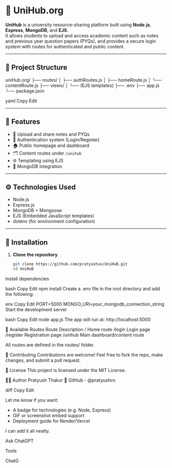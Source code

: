 # 🏫 UniHub.org

**UniHub** is a university resource-sharing platform built using **Node.js**, **Express**, **MongoDB**, and **EJS**.  
It allows students to upload and access academic content such as notes and previous year question papers (PYQs), and provides a secure login system with routes for authenticated and public content.

---

## 📁 Project Structure

uniHub.org/
├── routes/
│ ├── authRoutes.js
│ ├── homeRoute.js
│ └── contentRoute.js
├── views/
│ └── (EJS templates)
├── .env
├── app.js
└── package.json

yaml
Copy
Edit

---

## 🚀 Features

- 📝 Upload and share notes and PYQs  
- 🔐 Authentication system (Login/Register)  
- 🏠 Public homepage and dashboard  
- 🗂️ Content routes under `/unihub`  
- 🌐 Templating using EJS  
- 💾 MongoDB integration  

---

## ⚙️ Technologies Used

- Node.js  
- Express.js  
- MongoDB + Mongoose  
- EJS (Embedded JavaScript templates)  
- dotenv (for environment configuration)  

---

## 🔧 Installation

1. **Clone the repository**

   ```bash
   git clone https://github.com/pratyushvx/UniHuB.git
   cd UniHuB
Install dependencies

bash
Copy
Edit
npm install
Create a .env file in the root directory and add the following:

env
Copy
Edit
PORT=5000
MONGO_URI=your_mongodb_connection_string
Start the development server

bash
Copy
Edit
node app.js
The app will run at: http://localhost:5000

📌 Available Routes
Route	Description
/	Home route
/login	Login page
/register	Registration page
/unihub	Main dashboard/content route

All routes are defined in the routes/ folder.

🙌 Contributing
Contributions are welcome!
Feel free to fork the repo, make changes, and submit a pull request.

📄 License
This project is licensed under the MIT License.

👨‍💻 Author
Pratyush Thakur
🔗 GitHub - @pratyushvx

diff
Copy
Edit

Let me know if you want:
- A badge for technologies (e.g. Node, Express)
- GIF or screenshot embed support
- Deployment guide for Render/Vercel

I can add it all neatly.








Ask ChatGPT



Tools



ChatG
